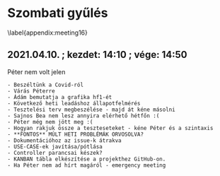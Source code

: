 # Szombati gyűlés
\label{appendix:meeting16}

## 2021.04.10. ; kezdet: 14:10 ; vége: 14:50

Péter nem volt jelen
	
	- Beszéltünk a Covid-ról
	- Várás Péterre
	- Ádám bemutatja a grafika hf1-ét
	- Következő heti leadáshoz állapotfelmérés
	- Tesztelési terv megbeszélése - majd át kéne másolni
	- Sajnos Bea nem lesz annyira elérhető hétfőn :(
	- Péter még nem jött meg :(
	- Hogyan rakjuk össze a teszteseteket - kéne Péter és a szintaxis
	- **FONTOS** MÚLT HETI PROBLÉMÁK ORVOSOLVA?
	- Dokumentációhoz az issue-k átrakva
	- USE-CASE-ek javítása/pótlása
	- Controller parancsai készek?
	- KANBAN tábla elkészítése a projekthez GitHub-on.
	- Ha Péter nem ad hírt magáról - emergency meeting